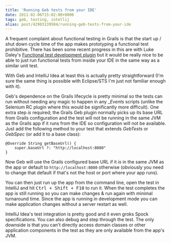 ```yaml
---
title: 'Running Geb tests from your IDE'
date: 2011-02-06T15:02:00+0000
tags: geb, testing, intellij
alias: post/42903139504/running-geb-tests-from-your-ide
---
```


A frequent complaint about functional testing in Grails is that the start up / shut down cycle time of the app makes prototyping a functional test prohibitive. There has been some recent progress in this are with Luke Daley's [Functional test development plugin][1] but it would be really nice to be able to just run functional tests from inside your IDE in the same way as a similar unit test.

With Geb and IntelliJ Idea at least this is actually pretty straightforward (I'm sure the same thing is possible with Eclipse/STS I'm just not familiar enough with it).

<!-- more -->

Geb's dependence on the Grails lifecycle is pretty minimal so the tests can run without needing any magic to happen in any __Events_ scripts (unlike the Selenium RC plugin where this would be significantly more difficult). One extra step _is_ required; the Grails Geb plugin normally picks up its base URL from Grails configuration and the test will not be running in the same JVM as the Grails app if it runs from the IDE so configuration will not be available. Just add the following method to your test that extends _GebTests_ or _GebSpec_ (or add it to a base class):

    @Override String getBaseUrl() {
        super.baseUrl ?: "http://localhost:8080"
    }

Now Geb will use the Grails configured base URL if it _is_ in the same JVM as the app or default to `http://localhost:8080` otherwise (obviously you need to change that default if that's not the host or port where your app runs).

You can then just run up the app from the command line, open the test in IntelliJ and hit <kbd>Ctrl + Shift + F10</kbd> to run it. When the test completes the app is still running so you can make changes & run again with minimal turnaround time. Since the app is running in development mode you can make application changes without a server restart as well.

IntelliJ Idea's test integration is pretty good and it even groks Spock specifications. You can also debug and step through the test. The only downside is that you can't directly access domain classes or other application components in the test as they are only available from the app's JVM.

[1]: http://www.grails.org/plugin/functional-test-development

